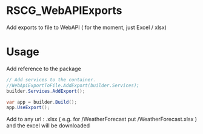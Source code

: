 # RSCG_WebAPIExports

Add exports to file to WebAPI ( for the moment, just Excel / xlsx)

# Usage

Add reference to the package

```csharp
// Add services to the container.
//WebApiExportToFile.AddExport(builder.Services);
builder.Services.AddExport();

var app = builder.Build();
app.UseExport();

```

Add to any url : .xlsx ( e.g. for /WeatherForecast put /WeatherForecast.xlsx ) and the excel will be downloaded

